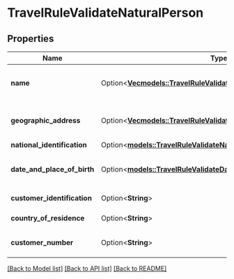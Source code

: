 # TravelRuleValidateNaturalPerson

## Properties

Name | Type | Description | Notes
------------ | ------------- | ------------- | -------------
**name** | Option<[**Vec<models::TravelRuleValidateNaturalPersonNameIdentifier>**](TravelRuleValidateNaturalPersonNameIdentifier.md)> | An array of structured name identifiers for the natural person, referencing the TravelRuleNaturalPersonNameIdentifier schema. | [optional]
**geographic_address** | Option<[**Vec<models::TravelRuleValidateGeographicAddress>**](TravelRuleValidateGeographicAddress.md)> | An array of geographic addresses associated with the natural person, referencing the TravelRuleGeographicAddress schema. | [optional]
**national_identification** | Option<[**models::TravelRuleValidateNationalIdentification**](TravelRuleValidateNationalIdentification.md)> |  | [optional]
**date_and_place_of_birth** | Option<[**models::TravelRuleValidateDateAndPlaceOfBirth**](TravelRuleValidateDateAndPlaceOfBirth.md)> | The date and place of birth of the natural person, referencing the TravelRuleDateAndPlaceOfBirth schema. | [optional]
**customer_identification** | Option<**String**> | A unique identifier for the customer within the organization's context. | [optional]
**country_of_residence** | Option<**String**> | The ISO-3166 Alpha-2 country code of the natural person's residence. | [optional]
**customer_number** | Option<**String**> | A distinct identifier that uniquely identifies the customer within the organization. | [optional]

[[Back to Model list]](../README.md#documentation-for-models) [[Back to API list]](../README.md#documentation-for-api-endpoints) [[Back to README]](../README.md)


